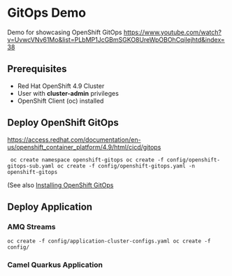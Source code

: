 # GitOps Demo

Demo for showcasing OpenShift GitOps
https://www.youtube.com/watch?v=UvwcVNv61Mo&list=PLbMP1JcGBmSGKO8UreWpOBOhCqilejhtd&index=38

## Prerequisites

* Red Hat OpenShift 4.9 Cluster
* User with **cluster-admin** privileges
* OpenShift Client (oc) installed

## Deploy OpenShift GitOps
https://access.redhat.com/documentation/en-us/openshift_container_platform/4.9/html/cicd/gitops

`` oc create namespace openshift-gitops
oc create -f config/openshift-gitops-sub.yaml
oc create -f config/openshift-gitops.yaml -n openshift-gitops``

(See also [Installing OpenShift GitOps](https://access.redhat.com/documentation/en-us/openshift_container_platform/4.9/html/cicd/gitops#getting-started-with-openshift-gitops)

## Deploy Application

### AMQ Streams

``oc create -f config/application-cluster-configs.yaml
oc create -f config/``


### Camel Quarkus Application
